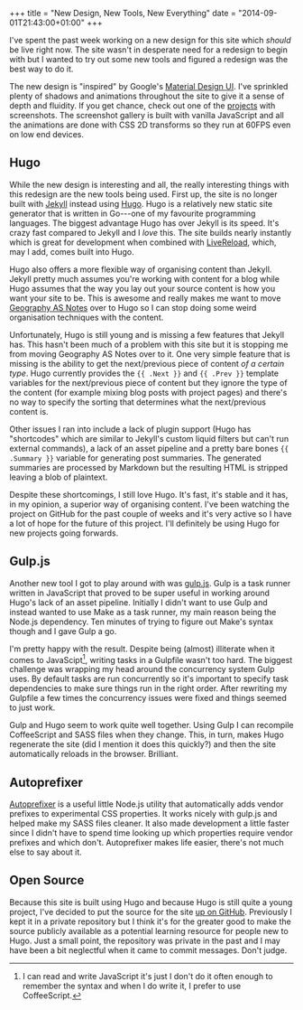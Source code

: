+++
title = "New Design, New Tools, New Everything"
date = "2014-09-01T21:43:00+01:00"
+++

I've spent the past week working on a new design for this site which _should_ be live right now. The site wasn't in desperate need for a redesign to begin with but I wanted to try out some new tools and figured a redesign was the best way to do it.

The new design is "inspired" by Google's [Material Design UI][material-design-ui]. I've sprinkled plenty of shadows and animations throughout the site to give it a sense of depth and fluidity. If you get chance, check out one of the [projects][projects-page] with screenshots. The screenshot gallery is built with vanilla JavaScript and all the animations are done with CSS 2D transforms so they run at 60FPS even on low end devices.

[material-design-ui]: http://www.google.com/design/
[projects-page]: /projects/

## Hugo

While the new design is interesting and all, the really interesting things with this redesign are the new tools being used. First up, the site is no longer built with [Jekyll][jekyll-link] instead using [Hugo][hugo-spf13]. Hugo is a relatively new static site generator that is written in Go---one of my favourite programming languages. The biggest advantage Hugo has over Jekyll is its speed. It's crazy fast compared to Jekyll and I _love_ this. The site builds nearly instantly which is great for development when combined with [LiveReload][livereload-page], which, may I add, comes built into Hugo.

[jekyll-link]: jekyllrb.com
[hugo-spf13]: http://hugo.spf13.com
[livereload-page]: http://livereload.com/

Hugo also offers a more flexible way of organising content than Jekyll. Jekyll pretty much assumes you're working with content for a blog while Hugo assumes that the way you lay out your source content is how you want your site to be. This is awesome and really makes me want to move [Geography AS Notes][gas-project-page] over to Hugo so I can stop doing some weird organisation techniques with the content.

[gas-project-page]: /projects/geographyas/

Unfortunately, Hugo is still young and is missing a few features that Jekyll has. This hasn't been much of a problem with this site but it is stopping me from moving Geography AS Notes over to it. One very simple feature that is missing is the ability to get the next/previous piece of content _of a certain type_. Hugo currently provides the `{{ .Next }}` and `{{ .Prev }}` template variables for the next/previous piece of content but they ignore the type of the content (for example mixing blog posts with project pages) and there's no way to specify the sorting that determines what the next/previous content is.

Other issues I ran into include a lack of plugin support (Hugo has "shortcodes" which are similar to Jekyll's custom liquid filters but can't run external commands), a lack of an asset pipeline and a pretty bare bones `{{ .Summary }}` variable for generating post summaries. The generated summaries are processed by Markdown but the resulting HTML is stripped leaving a blob of plaintext. 

Despite these shortcomings, I still love Hugo. It's fast, it's stable and it has, in my opinion, a superior way of organising content. I've been watching the project on GitHub for the past couple of weeks and it's very active so I have a lot of hope for the future of this project. I'll definitely be using Hugo for new projects going forwards. 

## Gulp.js

Another new tool I got to play around with was [gulp.js][gulp-js-site]. Gulp is a task runner written in JavaScript that proved to be super useful in working around Hugo's lack of an asset pipeline. Initially I didn't want to use Gulp and instead wanted to use Make as a task runner, my main reason being the Node.js dependency. Ten minutes of trying to figure out Make's syntax though and I gave Gulp a go. 

[gulp-js-site]: http://gulpjs.com/

I'm pretty happy with the result. Despite being (almost) illiterate when it comes to JavaScipt[^1], writing tasks in a Gulpfile wasn't too hard. The biggest challenge was wrapping my head around the concurrency system Gulp uses. By default tasks are run concurrently so it's important to specify task dependencies to make sure things run in the right order. After rewriting my Gulpfile a few times the concurrency issues were fixed and things seemed to just work.

Gulp and Hugo seem to work quite well together. Using Gulp I can recompile CoffeeScript and SASS files when they change. This, in turn, makes Hugo regenerate the site (did I mention it does this quickly?) and then the site automatically reloads in the browser. Brilliant.

## Autoprefixer

[Autoprefixer][autoprefixer-gh] is a useful little Node.js utility that automatically adds vendor prefixes to experimental CSS properties. It works nicely with gulp.js and helped make my SASS files cleaner. It also made development a little faster since I didn't have to spend time looking up which properties require vendor prefixes and which don't. Autoprefixer makes life easier, there's not much else to say about it.

[autoprefixer-gh]: https://github.com/postcss/autoprefixer

## Open Source

Because this site is built using Hugo and because Hugo is still quite a young project, I've decided to put the source for the site [up on GitHub][site-repo]. Previously I kept it in a private repository but I think it's for the greater good to make the source publicly available as a potential learning resource for people new to Hugo. Just a small point, the repository was private in the past and I may have been a bit neglectful when it came to commit messages. Don't judge. 

[site-repo]: https://github.com/alexjohnj/alexjohnj

[^1]: I can read and write JavaScript it's just I don't do it often enough to remember the syntax and when I do write it, I prefer to use CoffeeScript.
